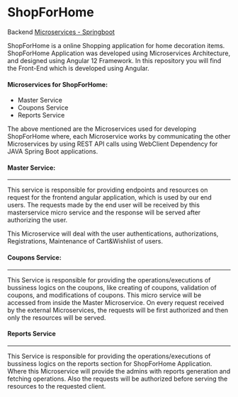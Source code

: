 
# ShopForHome

Backend [Microservices - Springboot](https://github.com/vkiranjakkapu/ShopForHome)

ShopForHome is a online Shopping application for home decoration items.
ShopForHome Application was developed using Microservices Architecture, and designed using Angular 12 Framework. In this repository you will find the Front-End which is developed using Angular.

#### Microservices for ShopForHome:
- Master Service
- Coupons Service
- Reports Service

The above mentioned are the Microservices used for developing ShopForHome where, each Microservice works by communicating the other Microservices by using REST API calls using WebClient Dependency for JAVA Spring Boot applications.

#### Master Service:
---
This service is responsible for providing endpoints and resources on request for the frontend angular application, which is used by our end users. The requests made by the end user will be received by this masterservice micro service and the response will be served after authorizing the user.

This Microservice will deal with the user authentications, authorizations, Registrations, Maintenance of Cart&Wishlist of users.

#### Coupons Service:
---
This Service is responsible for providing the operations/executions of bussiness logics on the coupons, like creating of coupons, validation of coupons, and modifications of coupons. This micro service will be accessed from inside the Master Microservice. On every request received by the external Microservices, the requests will be first authorized and then only the resources will be served.

#### Reports Service
---
This Service is responsible for providing the operations/executions of bussiness logics on the reports section for ShopForHome Application. Where this Microservice will provide the admins with reports generation and fetching operations. Also the requests will be authorized before serving the resources to the requested client.
